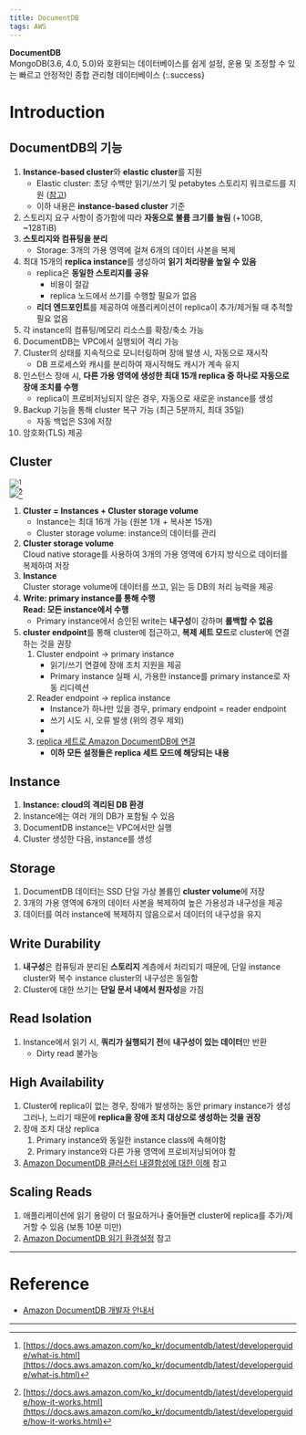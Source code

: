```yaml
---
title: DocumentDB
tags: AWS
---
```


**DocumentDB** \
MongoDB(3.6, 4.0, 5.0)와 호환되는 데이터베이스를 쉽게 설정, 운용 및 조정할 수 있는 빠르고 안정적인 종합 관리형 데이터베이스
{:.success}

<!--more-->

# Introduction
## DocumentDB의 기능
1. **Instance-based cluster**와 **elastic cluster**를 지원
    - Elastic cluster: 초당 수백만 읽기/쓰기 및 petabytes 스토리지 워크로드를 지원 ([참고](https://docs.aws.amazon.com/ko_kr/documentdb/latest/developerguide/docdb-using-elastic-clusters.html))
    - 이하 내용은 **instance-based cluster** 기준
2. 스토리지 요구 사항이 증가함에 따라 **자동으로 불륨 크기를 늘림** (+10GB, ~128TiB)
3. **스토리지와 컴퓨팅을 분리**
    - Storage: 3개의 가용 영역에 걸쳐 6개의 데이터 사본을 복제
4. 최대 15개의 **replica instance**를 생성하여 **읽기 처리량을 높일 수 있음**
    - replica은 **동일한 스토리지를 공유**
        - 비용이 절감
        - replica 노드에서 쓰기를 수행할 필요가 없음
    - **리더 엔드포인트**를 제공하여 애플리케이션이 replica이 추가/제거될 때 추적할 필요 없음
5. 각 instance의 컴퓨팅/메모리 리소스를 확장/축소 가능
6. DocumentDB는 VPC에서 실행되어 격리 가능
7. Cluster의 상태를 지속적으로 모니터링하며 장애 발생 시, 자동으로 재시작
    - DB 프로세스와 캐시를 분리하여 재시작해도 캐시가 계속 유지
8. 인스턴스 장애 시, **다른 가용 영역에 생성한 최대 15개 replica 중 하나로 자동으로 장애 조치를 수행**
    - replica이 프로비저닝되지 않은 경우, 자동으로 새로운 instance를 생성
9.  Backup 기능을 통해 cluster 복구 가능 (최근 5분까지, 최대 35일)
    - 자동 백업은 S3에 저장
10.  암호화(TLS) 제공


## Cluster
![](https://docs.aws.amazon.com/ko_kr/documentdb/latest/developerguide/images/how-it-works-01c.png)[^1] \
![](https://docs.aws.amazon.com/ko_kr/documentdb/latest/developerguide/images/docdb-endpoint-types.png)[^2]

1. **Cluster = Instances + Cluster storage volume**
    - Instance는 최대 16개 가능 (원본 1개 + 복사본 15개)
    - Cluster storage volume: instance의 데이터를 관리
2. **Cluster storage volume** \
Cloud native storage를 사용하여 3개의 가용 영역에 6가지 방식으로 데이터를 복제하여 저장
3. **Instance** \
Cluster storage volume에 데이터를 쓰고, 읽는 등 DB의 처리 능력을 제공
4. **Write: primary instance를 통해 수행** \
   **Read: 모든 instance에서 수행**
    - Primary instance에서 승인된 write는 **내구성**이 강하며 **롤백할 수 없음**
5. **cluster endpoint**를 통해 cluster에 접근하고, **복제 세트 모드**로 cluster에 연결하는 것을 권장
    1. Cluster endpoint -> primary instance
        - 읽기/쓰기 연결에 장애 조치 지원을 제공
        - Primary instance 실패 시, 가용한 instance를 primary instance로 자동 리디렉션
    2. Reader endpoint -> replica instance
        - Instance가 하나만 있을 경우, primary endpoint = reader endpoint
        - 쓰기 시도 시, 오류 발생 (위의 경우 제외)
        - 
    3. [replica 세트로 Amazon DocumentDB에 연결](https://docs.aws.amazon.com/ko_kr/documentdb/latest/developerguide/connect-to-replica-set.html)
        - **이하 모든 설정들은 replica 세트 모드에 해당되는 내용**


## Instance
1. **Instance: cloud의 격리된 DB 환경**
2. Instance에는 여러 개의 DB가 포함될 수 있음
3. DocumentDB instance는 VPC에서만 실행
4. Cluster 생성한 다음, instance를 생성


## Storage
1. DocumentDB 데이터는 SSD 단일 가상 볼륨인 **cluster volume**에 저장
2. 3개의 가용 영역에 6개의 데이터 사본을 복제하여 높은 가용성과 내구성을 제공
3. 데이터를 여러 instance에 복제하지 않음으로서 데이터의 내구성을 유지

## Write Durability
1. **내구성**은 컴퓨팅과 분리된 **스토리지** 계층에서 처리되기 때문에, 단일 instance cluster와 복수 instance cluster의 내구성은 동일함
2. Cluster에 대한 쓰기는 **단일 문서 내에서 원자성**을 가짐

## Read Isolation
1. Instance에서 읽기 시, **쿼리가 실행되기 전**에 **내구성이 있는 데이터**만 반환
    - Dirty read 불가능

## High Availability
1. Cluster에 replica이 없는 경우, 장애가 발생하는 동안 primary instance가 생성 \
그러나, 느리기 때문에 **replica을 장애 조치 대상으로 생성하는 것을 권장**
2. 장애 조치 대상 replica
    1. Primary instance와 동일한 instance class에 속해야함
    2. Primary instance와 다른 가용 영역에 프로비저닝되어야 함
3. [Amazon DocumentDB 클러스터 내결함성에 대한 이해](https://docs.aws.amazon.com/ko_kr/documentdb/latest/developerguide/db-cluster-fault-tolerance.html) 참고


## Scaling Reads
1. 애플리케이션에 읽기 용량이 더 필요하거나 줄어들면 cluster에 replica를 추가/제거할 수 있음 (보통 10분 미만)
2. [Amazon DocumentDB 읽기 환경설정](https://docs.aws.amazon.com/ko_kr/documentdb/latest/developerguide/how-it-works.html#durability-consistency-isolation.read-preferences) 참고


---

# Reference
- [Amazon DocumentDB 개발자 안내서](https://docs.aws.amazon.com/ko_kr/documentdb/latest/developerguide/what-is.html)

---

[^1]: [https://docs.aws.amazon.com/ko_kr/documentdb/latest/developerguide/what-is.html](https://docs.aws.amazon.com/ko_kr/documentdb/latest/developerguide/what-is.html)

[^2]: [https://docs.aws.amazon.com/ko_kr/documentdb/latest/developerguide/how-it-works.html](https://docs.aws.amazon.com/ko_kr/documentdb/latest/developerguide/how-it-works.html)